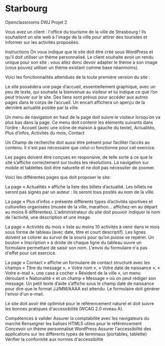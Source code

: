 # Starbourg
Openclassrooms DWJ Projet 2

Vous avez un client : l'office du tourisme de la ville de Strasbourg ! Ils souhaitent un site web à l'image de la ville pour attirer des touristes et informer sur les activités proposées.

Instructions
On vous indique que le site doit être créé sous WordPress et qu'il doit utiliser un thème personnalisé. Le client souhaite avoir un rendu unique pour son site : vous allez donc devoir adapter le thème à son image (vous pouvez utiliser un thème existant comme base néanmoins).

Voici les fonctionnalités attendues de la toute première version du site :

Le site possèdera une page d’accueil, essentiellement graphique, avec un peu de texte, qui souhaite la bienvenue au visiteur et lui indique ce que l’on peut trouver sur le site. Des liens sont prévus pour accéder aux autres pages dans le corps de l’accueil. Un encart affichera un aperçu de la dernière actualité postée par la ville.

Un menu de navigation en haut de la page doit suivre le visiteur lorsqu’on va plus bas dans la page. Ce menu doit contenir les éléments suivants dans l’ordre : Accueil (avec une icône de maison à gauche du texte),  Actualités, Plus d’infos, Activités du mois, Contact

Un Champ de recherche doit aussi être présent pour faciliter l’accès au contenu. Il n'est pas nécessaire que celui-ci fonctionne pour cet exercice.

Les pages doivent être conçues en responsive, de telle sorte à ce que le site s’affiche correctement sur toutes les résolutions. La navigation sur mobile et tablettes doit être naturelle et ne doit pas nécessiter de zoomer.

Voici les différentes pages que doit proposer le site:

La page « Actualités » affiche la liste des billets d’actualité. Les billets ne seront pas signés par un auteur : ils seront tous postés au nom de la ville.

La page « Plus d’infos »  présente différents types d’activités sportives et culturelles organisées (musée de la ville, marathon… affichez-en au départ au moins 6 différentes). L'administrateur du site doit pouvoir indiquer le nom de l’activité, une description et une image.

La page « Activités du mois » liste au moins 10 activités à venir dans le mois sous forme de tableau (avec date, titre et court descriptif). Les lignes doivent se colorer au survol de la souris pour qu’on puisse se repérer. Un bouton « Inscription » à droite de chaque ligne du tableau ouvre un formulaire permettant de saisir son nom.  L'envoi du formulaire n'a pas d'effet pour cet exercice.

La page « Contact » affiche un formulaire de contact structuré avec les champs « Titre du message », « Votre nom », « Votre date de naissance », « Votre e-mail », une case à cocher « Résident de la ville », un menu déroulant « Nationalité « et un champ « Message » où on peut rédiger son message. Un petit texte d’aide s’affiche sous le champ date de naissance pour dire que le format JJ/MM/AAAA est attendu. Le formulaire doit générer l'envoi d'un e-mail.

Le site doit avoir été optimisé pour le référencement naturel et doit suivre les bonnes pratiques d'accessibilité (WCAG 2.0 niveau A).

Compétences à valider
Assurer la comptabilité avec les navigateurs du marché
Renseigner les balises HTML5 utiles pour le référencement
Concevoir un thème personnalisé WordPress
Assurer l'accessibilité des applications sur les différents types de terminaux (portables, tablette)
Vérifier la conformité aux normes d'accessibilité
